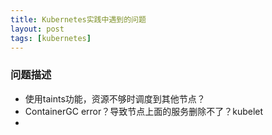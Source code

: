 ```yaml
---
title: Kubernetes实践中遇到的问题
layout: post
tags: [kubernetes]
---
```




### 问题描述

- 使用taints功能，资源不够时调度到其他节点？
- ContainerGC error？导致节点上面的服务删除不了？kubelet
- 

